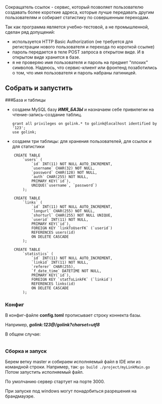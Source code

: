 Сокращатель ссылок - сервис, который позволяет пользователю создавать более
короткие адреса, которые лучше передавать другим пользователям и собирает
статистику по совершенным переходам. 

Так как программа является учебно-тестовой, а не промышленной, сделан ряд допущений:
- используется HTTP Basic Authorization (не требуется для регистрации нового пользователя и перехода по короткой ссылке)
- пароль передается в теле POST запроса в открытом виде. И в открытом виде хранится в базе.
- я не проверяю имя пользователя и пароль на предмет "плохих" символов. Надеюсь, что сервис-клиент или фронтенд позаботились о том, что имя пользователя и пароль набраны латиницей.

## Собрать и запустить

###База и таблицы

- создаем MySQL базу ***ИМЯ_БАЗЫ*** и назначаем себе привилегии на чтение-запись-создание таблиц.
    ```create database golink;
    grant all privileges on golink.* to golink@localhost identified by '123';
    use golink;
    ```
- создаем три таблицы: для хранения пользователей, для ссылок и для статистики
```
    CREATE TABLE
	    `users` (
	        `id` INT(11) NOT NULL AUTO_INCREMENT,
	        `username` CHAR(32) NOT NULL,
            `password` CHAR(128) NOT NULL,
	        `auth` CHAR(255) NOT NULL,
	        PRIMARY KEY(`id`),
     		UNIQUE(`username`, `password`)
	    );

    CREATE TABLE
	    `links` (
	        `id` INT(11) NOT NULL AUTO_INCREMENT,
	        `longurl` CHAR(255) NOT NULL,
	        `shorturl` CHAR(255) NOT NULL UNIQUE,
            `userid` INT(11) NOT NULL,
 	        PRIMARY KEY(`id`),
    		FOREIGN KEY `linkToUserFK` (`userid`)
            REFERENCES users(id)
            ON DELETE CASCADE
	    );

    CREATE TABLE
	    `statistics` (
	        `id` INT(11) NOT NULL AUTO_INCREMENT,
	        `linkid` INT(11) NOT NULL,
	        `referer` CHAR(255),
            `f_date_time` DATETIME NOT NULL,
	        PRIMARY KEY(`id`),
    		FOREIGN KEY `statToLinkFK` (`linkid`)
            REFERENCES links(id)
            ON DELETE CASCADE
	    );
```

### Конфиг

 В конфиг-файле **config.toml** прописывает строку коннекта базы.

 Например,
 ***golink:123@/golink?charset=utf8***

 В общем случае:
  ```<username>:<pw>@tcp(<HOST>:<port>)/<dbname>
  ```

### Сборка и запуск
 Берем ветку master и собираем исполняемый файл в IDE или из командной строки.
 Например, так:
      ```go build ./project/myLinkMain.go
      ```
 Потом запустить исполняемый файл.

 По умолчанию сервер стартует на порте 3000.
 
 При запуске под windows могут понадобиться разрешения на брандмауэре.